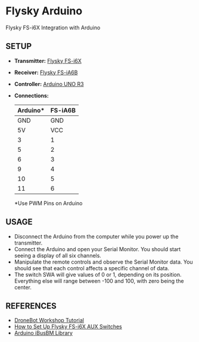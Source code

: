 # Flysky Arduino
Flysky FS-i6X Integration with Arduino

## SETUP

- **Transmitter:** [Flysky FS-i6X](https://www.flysky-cn.com/i6x-gaishu-1)
- **Receiver:** [Flysky FS-iA6B](https://www.flysky-cn.com/ia6b-canshu)
- **Controller:** [Arduino UNO R3](https://docs.arduino.cc/hardware/uno-rev3)
- **Connections:**

  | Arduino* | FS-iA6B |
  |----------|---------|
  | GND      | GND     |
  | 5V       | VCC     |
  | 3        | 1       |
  | 5        | 2       |
  | 6        | 3       |
  | 9        | 4       |
  | 10       | 5       |
  | 11       | 6       |

  *Use PWM Pins on Arduino

## USAGE

- Disconnect the Arduino from the computer while you power up the transmitter.
- Connect the Arduino and open your Serial Monitor. You should start seeing a display of all six channels.
- Manipulate the remote controls and observe the Serial Monitor data. You should see that each control affects a specific channel of data.
- The switch SWA will give values of 0 or 1, depending on its position. Everything else will range between -100 and 100, with zero being the center.

## REFERENCES

- [DroneBot Workshop Tutorial](https://dronebotworkshop.com/radio-control-arduino-car)
- [How to Set Up Flysky FS-i6X AUX Switches](https://github.com/bmellink/IBusBM)
- [Arduino iBusBM Library](https://github.com/bmellink/IBusBM)
